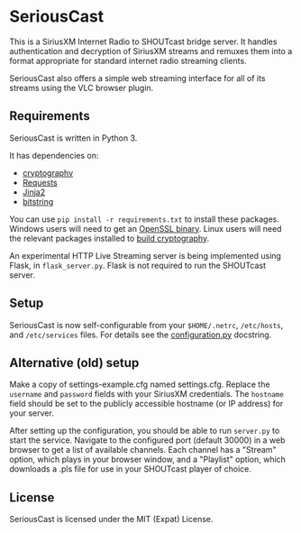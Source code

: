 # SeriousCast

This is a SiriusXM Internet Radio to SHOUTcast bridge server.
It handles authentication and decryption of SiriusXM streams and remuxes them
into a format appropriate for standard internet radio streaming clients.

SeriousCast also offers a simple web streaming interface for all of its streams
using the VLC browser plugin.

## Requirements

SeriousCast is written in Python 3.

It has dependencies on:
* [cryptography](https://cryptography.io/en/latest/)
* [Requests](http://docs.python-requests.org/en/latest/)
* [Jinja2](http://jinja.pocoo.org/docs/)
* [bitstring](http://pythonhosted.org//bitstring/)

You can use `pip install -r requirements.txt` to install these packages. Windows users will need to
get an [OpenSSL binary](https://www.openssl.org/related/binaries.html). Linux users will need the
relevant packages installed to [build cryptography](https://cryptography.io/en/latest/installation/#building-cryptography-on-linux).

An experimental HTTP Live Streaming server is being implemented using Flask, in `flask_server.py`.
Flask is not required to run the SHOUTcast server.

## Setup

SeriousCast is now self-configurable from your `$HOME/.netrc`, `/etc/hosts`, 
and `/etc/services` files. For details see the [configuration.py](configuration.py) docstring.

## Alternative (old) setup
Make a copy of settings-example.cfg named settings.cfg.
Replace the `username` and `password` fields with your SiriusXM credentials.
The `hostname` field should be set to the publicly accessible hostname (or IP
address) for your server.

After setting up the configuration, you should be able to run `server.py`
to start the service. Navigate to the configured port (default 30000) in a web
browser to get a list of available channels. Each channel has a "Stream" option,
which plays in your browser window, and a "Playlist" option, which downloads
a .pls file for use in your SHOUTcast player of choice.

## License

SeriousCast is licensed under the MIT (Expat) License.
